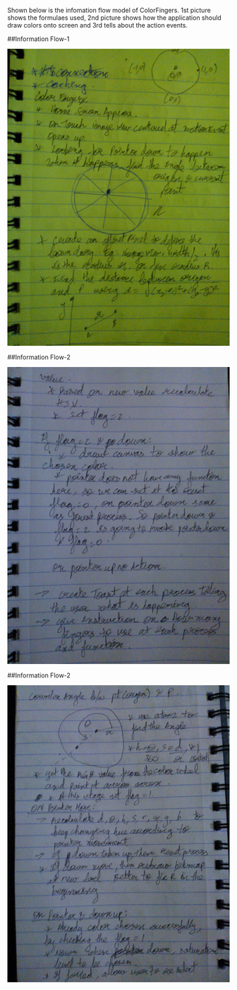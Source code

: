 Shown below is the infomation flow model of ColorFingers. 1st picture shows the formulaes used, 2nd picture shows how the application should draw colors onto screen and 3rd tells about the action events.

##Information Flow-1

![flow_1](../project_images/WP_000442.jpg?raw=true "flow_1")

##Information Flow-2

![flow_2](../project_images/WP_000443.jpg?raw=true "flow_2")

##Information Flow-2

![flow_3](../project_images/WP_000444.jpg?raw=true "flow_3")
